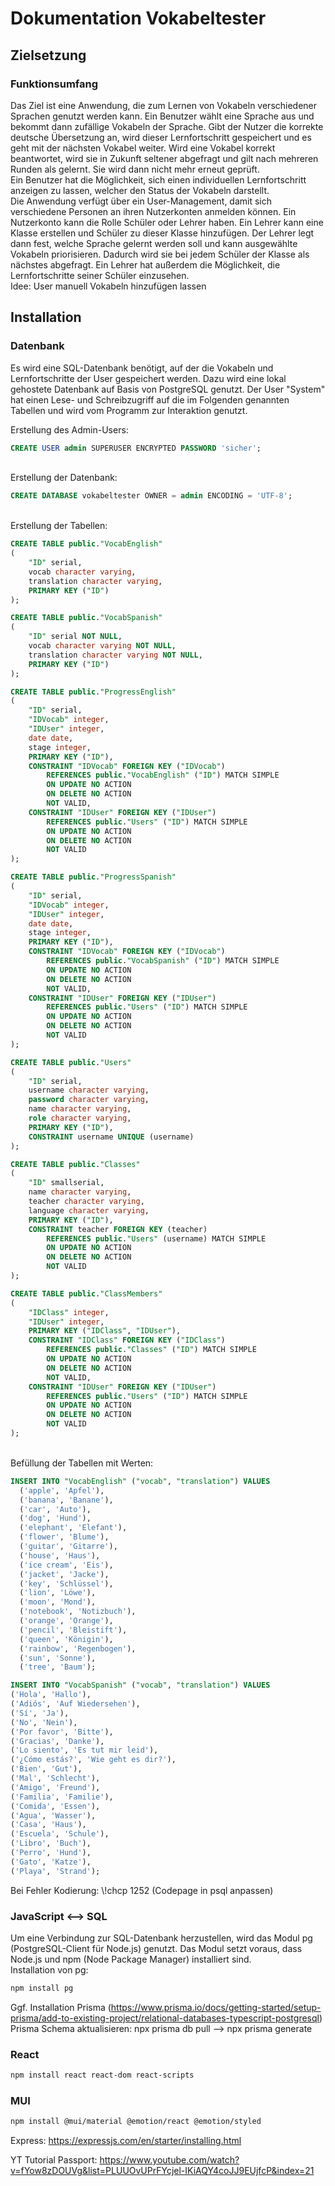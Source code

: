 # Dokumentation Vokabeltester

## Zielsetzung
### Funktionsumfang
Das Ziel ist eine Anwendung, die zum Lernen von Vokabeln verschiedener Sprachen genutzt werden kann. Ein Benutzer wählt eine Sprache aus und bekommt dann zufällige Vokabeln der Sprache. Gibt der Nutzer die korrekte deutsche Übersetzung an, wird dieser Lernfortschritt gespeichert und es geht mit der nächsten Vokabel weiter. Wird eine Vokabel korrekt beantwortet, wird sie in Zukunft seltener abgefragt und gilt nach mehreren Runden als gelernt. Sie wird dann nicht mehr erneut geprüft. \
Ein Benutzer hat die Möglichkeit, sich einen individuellen Lernfortschritt anzeigen zu lassen, welcher den Status der Vokabeln darstellt. \
Die Anwendung verfügt über ein User-Management, damit sich verschiedene Personen an ihren Nutzerkonten anmelden können. Ein Nutzerkonto kann die Rolle Schüler oder Lehrer haben. Ein Lehrer kann eine Klasse erstellen und Schüler zu dieser Klasse hinzufügen. Der Lehrer legt dann fest, welche Sprache gelernt werden soll und kann ausgewählte Vokabeln priorisieren. Dadurch wird sie bei jedem Schüler der Klasse als nächstes abgefragt. Ein Lehrer hat außerdem die Möglichkeit, die Lernfortschritte seiner Schüler einzusehen. \
Idee: User manuell Vokabeln hinzufügen lassen

## Installation
### Datenbank
Es wird eine SQL-Datenbank benötigt, auf der die Vokabeln und Lernfortschritte der User gespeichert werden. Dazu wird eine lokal gehostete Datenbank auf Basis von PostgreSQL genutzt. Der User "System" hat einen Lese- und Schreibzugriff auf die im Folgenden genannten Tabellen und wird vom Programm zur Interaktion genutzt.

Erstellung des Admin-Users:
```SQL 
CREATE USER admin SUPERUSER ENCRYPTED PASSWORD 'sicher';
```
\
Erstellung der Datenbank:
```SQL
CREATE DATABASE vokabeltester OWNER = admin ENCODING = 'UTF-8';
```
\
Erstellung der Tabellen:
```SQL
CREATE TABLE public."VocabEnglish"
(
    "ID" serial,
    vocab character varying,
    translation character varying,
    PRIMARY KEY ("ID")
);
```
````SQL
CREATE TABLE public."VocabSpanish"
(
    "ID" serial NOT NULL,
    vocab character varying NOT NULL,
    translation character varying NOT NULL,
    PRIMARY KEY ("ID")
);
````
```SQL
CREATE TABLE public."ProgressEnglish"
(
    "ID" serial,
    "IDVocab" integer,
    "IDUser" integer,
    date date,
    stage integer,
    PRIMARY KEY ("ID"),
    CONSTRAINT "IDVocab" FOREIGN KEY ("IDVocab")
        REFERENCES public."VocabEnglish" ("ID") MATCH SIMPLE
        ON UPDATE NO ACTION
        ON DELETE NO ACTION
        NOT VALID,
    CONSTRAINT "IDUser" FOREIGN KEY ("IDUser")
        REFERENCES public."Users" ("ID") MATCH SIMPLE
        ON UPDATE NO ACTION
        ON DELETE NO ACTION
        NOT VALID
);
```
````SQL
CREATE TABLE public."ProgressSpanish"
(
    "ID" serial,
    "IDVocab" integer,
    "IDUser" integer,
    date date,
    stage integer,
    PRIMARY KEY ("ID"),
    CONSTRAINT "IDVocab" FOREIGN KEY ("IDVocab")
        REFERENCES public."VocabSpanish" ("ID") MATCH SIMPLE
        ON UPDATE NO ACTION
        ON DELETE NO ACTION
        NOT VALID,
    CONSTRAINT "IDUser" FOREIGN KEY ("IDUser")
        REFERENCES public."Users" ("ID") MATCH SIMPLE
        ON UPDATE NO ACTION
        ON DELETE NO ACTION
        NOT VALID
);
````
````SQL
CREATE TABLE public."Users"
(
    "ID" serial,
    username character varying,
    password character varying,
    name character varying,
    role character varying,
    PRIMARY KEY ("ID"),
    CONSTRAINT username UNIQUE (username)
);
````
````SQL
CREATE TABLE public."Classes"
(
    "ID" smallserial,
    name character varying,
    teacher character varying,
    language character varying,
    PRIMARY KEY ("ID"),
    CONSTRAINT teacher FOREIGN KEY (teacher)
        REFERENCES public."Users" (username) MATCH SIMPLE
        ON UPDATE NO ACTION
        ON DELETE NO ACTION
        NOT VALID
);
````
````SQL
CREATE TABLE public."ClassMembers"
(
    "IDClass" integer,
    "IDUser" integer,
    PRIMARY KEY ("IDClass", "IDUser"),
    CONSTRAINT "IDClass" FOREIGN KEY ("IDClass")
        REFERENCES public."Classes" ("ID") MATCH SIMPLE
        ON UPDATE NO ACTION
        ON DELETE NO ACTION
        NOT VALID,
    CONSTRAINT "IDUser" FOREIGN KEY ("IDUser")
        REFERENCES public."Users" ("ID") MATCH SIMPLE
        ON UPDATE NO ACTION
        ON DELETE NO ACTION
        NOT VALID
);
````
\
Befüllung der Tabellen mit Werten:
```SQL
INSERT INTO "VocabEnglish" ("vocab", "translation") VALUES
  ('apple', 'Apfel'),
  ('banana', 'Banane'),
  ('car', 'Auto'),
  ('dog', 'Hund'),
  ('elephant', 'Elefant'),
  ('flower', 'Blume'),
  ('guitar', 'Gitarre'),
  ('house', 'Haus'),
  ('ice cream', 'Eis'),
  ('jacket', 'Jacke'),
  ('key', 'Schlüssel'),
  ('lion', 'Löwe'),
  ('moon', 'Mond'),
  ('notebook', 'Notizbuch'),
  ('orange', 'Orange'),
  ('pencil', 'Bleistift'),
  ('queen', 'Königin'),
  ('rainbow', 'Regenbogen'),
  ('sun', 'Sonne'),
  ('tree', 'Baum');
```
```SQL
INSERT INTO "VocabSpanish" ("vocab", "translation") VALUES 
('Hola', 'Hallo'),
('Adiós', 'Auf Wiedersehen'),
('Sí', 'Ja'),
('No', 'Nein'),
('Por favor', 'Bitte'),
('Gracias', 'Danke'),
('Lo siento', 'Es tut mir leid'),
('¿Cómo estás?', 'Wie geht es dir?'),
('Bien', 'Gut'),
('Mal', 'Schlecht'),
('Amigo', 'Freund'),
('Familia', 'Familie'),
('Comida', 'Essen'),
('Agua', 'Wasser'),
('Casa', 'Haus'),
('Escuela', 'Schule'),
('Libro', 'Buch'),
('Perro', 'Hund'),
('Gato', 'Katze'),
('Playa', 'Strand');
```

Bei Fehler Kodierung:  \\!chcp 1252 (Codepage in psql anpassen)

### JavaScript <--> SQL
Um eine Verbindung zur SQL-Datenbank herzustellen, wird das Modul pg (PostgreSQL-Client für Node.js) genutzt. Das Modul setzt voraus, dass Node.js und npm (Node Package Manager) installiert sind. \
Installation von pg:
```bash
npm install pg
```


Ggf. Installation Prisma (https://www.prisma.io/docs/getting-started/setup-prisma/add-to-existing-project/relational-databases-typescript-postgresql)
\
Prisma Schema aktualisieren: npx prisma db pull --> npx prisma generate


### React
````bash
npm install react react-dom react-scripts
````

### MUI
````bash
npm install @mui/material @emotion/react @emotion/styled
````
Express: https://expressjs.com/en/starter/installing.html


YT Tutorial Passport: https://www.youtube.com/watch?v=fYow8zDOUVg&list=PLUUOvUPrFYcjel-IKiAQY4coJJ9EUjfcP&index=21
